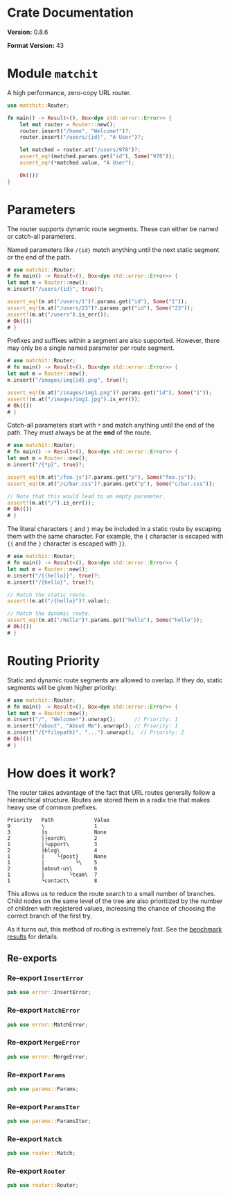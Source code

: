 # Crate Documentation

**Version:** 0.8.6

**Format Version:** 43

# Module `matchit`

A high performance, zero-copy URL router.

```rust
use matchit::Router;

fn main() -> Result<(), Box<dyn std::error::Error>> {
    let mut router = Router::new();
    router.insert("/home", "Welcome!")?;
    router.insert("/users/{id}", "A User")?;

    let matched = router.at("/users/978")?;
    assert_eq!(matched.params.get("id"), Some("978"));
    assert_eq!(*matched.value, "A User");

    Ok(())
}
```

# Parameters

The router supports dynamic route segments. These can either be named or catch-all parameters.

Named parameters like `/{id}` match anything until the next static segment or the end of the path.

```rust
# use matchit::Router;
# fn main() -> Result<(), Box<dyn std::error::Error>> {
let mut m = Router::new();
m.insert("/users/{id}", true)?;

assert_eq!(m.at("/users/1")?.params.get("id"), Some("1"));
assert_eq!(m.at("/users/23")?.params.get("id"), Some("23"));
assert!(m.at("/users").is_err());
# Ok(())
# }
```

Prefixes and suffixes within a segment are also supported. However, there may only be a single named parameter per route segment.
```rust
# use matchit::Router;
# fn main() -> Result<(), Box<dyn std::error::Error>> {
let mut m = Router::new();
m.insert("/images/img{id}.png", true)?;

assert_eq!(m.at("/images/img1.png")?.params.get("id"), Some("1"));
assert!(m.at("/images/img1.jpg").is_err());
# Ok(())
# }
```

Catch-all parameters start with `*` and match anything until the end of the path. They must always be at the **end** of the route.

```rust
# use matchit::Router;
# fn main() -> Result<(), Box<dyn std::error::Error>> {
let mut m = Router::new();
m.insert("/{*p}", true)?;

assert_eq!(m.at("/foo.js")?.params.get("p"), Some("foo.js"));
assert_eq!(m.at("/c/bar.css")?.params.get("p"), Some("c/bar.css"));

// Note that this would lead to an empty parameter.
assert!(m.at("/").is_err());
# Ok(())
# }
```

The literal characters `{` and `}` may be included in a static route by escaping them with the same character. For example, the `{` character is escaped with `{{` and the `}` character is escaped with `}}`.

```rust
# use matchit::Router;
# fn main() -> Result<(), Box<dyn std::error::Error>> {
let mut m = Router::new();
m.insert("/{{hello}}", true)?;
m.insert("/{hello}", true)?;

// Match the static route.
assert!(m.at("/{hello}")?.value);

// Match the dynamic route.
assert_eq!(m.at("/hello")?.params.get("hello"), Some("hello"));
# Ok(())
# }
```

# Routing Priority

Static and dynamic route segments are allowed to overlap. If they do, static segments will be given higher priority:

```rust
# use matchit::Router;
# fn main() -> Result<(), Box<dyn std::error::Error>> {
let mut m = Router::new();
m.insert("/", "Welcome!").unwrap();      // Priority: 1
m.insert("/about", "About Me").unwrap(); // Priority: 1
m.insert("/{*filepath}", "...").unwrap();  // Priority: 2
# Ok(())
# }
```

# How does it work?

The router takes advantage of the fact that URL routes generally follow a hierarchical structure. Routes are stored them in a radix trie that makes heavy use of common prefixes.

```text
Priority   Path             Value
9          \                1
3          ├s               None
2          |├earch\         2
1          |└upport\        3
2          ├blog\           4
1          |    └{post}     None
1          |          └\    5
2          ├about-us\       6
1          |        └team\  7
1          └contact\        8
```

This allows us to reduce the route search to a small number of branches. Child nodes on the same level of the tree are also prioritized
by the number of children with registered values, increasing the chance of choosing the correct branch of the first try.

As it turns out, this method of routing is extremely fast. See the [benchmark results](https://github.com/ibraheemdev/matchit?tab=readme-ov-file#benchmarks) for details.

## Re-exports

### Re-export `InsertError`

```rust
pub use error::InsertError;
```

### Re-export `MatchError`

```rust
pub use error::MatchError;
```

### Re-export `MergeError`

```rust
pub use error::MergeError;
```

### Re-export `Params`

```rust
pub use params::Params;
```

### Re-export `ParamsIter`

```rust
pub use params::ParamsIter;
```

### Re-export `Match`

```rust
pub use router::Match;
```

### Re-export `Router`

```rust
pub use router::Router;
```

